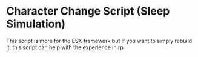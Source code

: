 # Character Change Script (Sleep Simulation)

This script is more for the ESX framework but if you want to simply rebuild it, this script can help with the experience in rp
